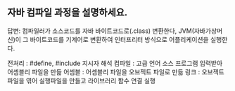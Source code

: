 ## 자바 컴파일 과정을 설명하세요.

답변: 컴파일러가 소스코드를 자바 바이트코드로(.class) 변환한다, JVM(자바가상머신)이 그 바이트코드를 기계어로 변환하여 인터프리터 방식으로 어플리케이션을 실행한다.

전처리 : #define, #include 지시자 해석
컴파일 : 고급 언어 소스 프로그램 입력받아 어셈블리 파일을 만듦
어셈블 : 어셈블리 파일을 오브젝트 파일로 만듦
링크 : 오브젝트 파일을 엮어 실행파일을 만들고 라이브러리 함수 연결
실행